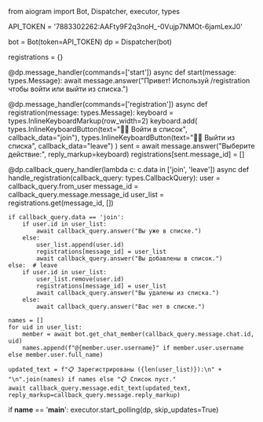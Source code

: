 from aiogram import Bot, Dispatcher, executor, types

API_TOKEN = '7883302262:AAFty9F2q3noH_-0Vujp7NMOt-6jamLexJ0'

bot = Bot(token=API_TOKEN)
dp = Dispatcher(bot)

registrations = {}

@dp.message_handler(commands=['start'])
async def start(message: types.Message):
    await message.answer("Привет! Используй /registration чтобы войти или выйти из списка.")

@dp.message_handler(commands=['registration'])
async def registration(message: types.Message):
    keyboard = types.InlineKeyboardMarkup(row_width=2)
    keyboard.add(
        types.InlineKeyboardButton(text="👍🏻 Войти в список", callback_data="join"),
        types.InlineKeyboardButton(text="👎🏻 Выйти из списка", callback_data="leave")
    )
    sent = await message.answer("Выберите действие:", reply_markup=keyboard)
    registrations[sent.message_id] = []

@dp.callback_query_handler(lambda c: c.data in ['join', 'leave'])
async def handle_registration(callback_query: types.CallbackQuery):
    user = callback_query.from_user
    message_id = callback_query.message.message_id
    user_list = registrations.get(message_id, [])

    if callback_query.data == 'join':
        if user.id in user_list:
            await callback_query.answer("Вы уже в списке.")
        else:
            user_list.append(user.id)
            registrations[message_id] = user_list
            await callback_query.answer("Вы добавлены в список.")
    else:  # leave
        if user.id in user_list:
            user_list.remove(user.id)
            registrations[message_id] = user_list
            await callback_query.answer("Вы удалены из списка.")
        else:
            await callback_query.answer("Вас нет в списке.")

    names = []
    for uid in user_list:
        member = await bot.get_chat_member(callback_query.message.chat.id, uid)
        names.append(f"@{member.user.username}" if member.user.username else member.user.full_name)

    updated_text = f"📋 Зарегистрированы ({len(user_list)}):\n" + "\n".join(names) if names else "📋 Список пуст."
    await callback_query.message.edit_text(updated_text, reply_markup=callback_query.message.reply_markup)

if __name__ == '__main__':
    executor.start_polling(dp, skip_updates=True)
